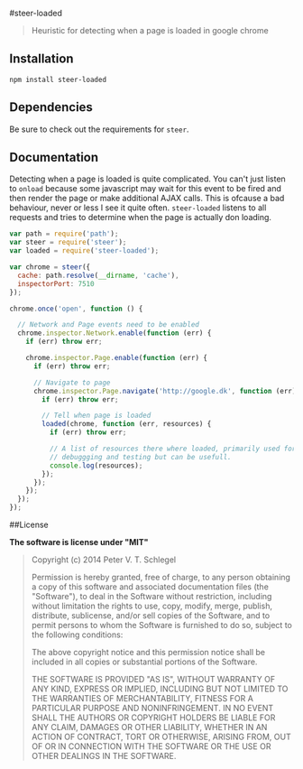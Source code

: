 #steer-loaded

> Heuristic for detecting when a page is loaded in google chrome

## Installation

```sheel
npm install steer-loaded
```

## Dependencies

Be sure to check out the requirements for `steer`.

## Documentation

Detecting when a page is loaded is quite complicated. You can't just listen
to `onload` because some javascript may wait for this event to be fired and
then render the page or make additional AJAX calls. This is ofcause a bad
behaviour, never or less I see it quite often. `steer-loaded` listens to
all requests and tries to determine when the page is actually don loading.

```javascript
var path = require('path');
var steer = require('steer');
var loaded = require('steer-loaded');

var chrome = steer({
  cache: path.resolve(__dirname, 'cache'),
  inspectorPort: 7510
});

chrome.once('open', function () {

  // Network and Page events need to be enabled
  chrome.inspector.Network.enable(function (err) {
    if (err) throw err;

    chrome.inspector.Page.enable(function (err) {
      if (err) throw err;

      // Navigate to page
      chrome.inspector.Page.navigate('http://google.dk', function (err) {
        if (err) throw err;

        // Tell when page is loaded
        loaded(chrome, function (err, resources) {
          if (err) throw err;

          // A list of resources there where loaded, primarily used for
          // debuggging and testing but can be usefull.
          console.log(resources);
        });
      });
    });
  });
});
```

##License

**The software is license under "MIT"**

> Copyright (c) 2014 Peter V. T. Schlegel
>
> Permission is hereby granted, free of charge, to any person obtaining a copy
> of this software and associated documentation files (the "Software"), to deal
> in the Software without restriction, including without limitation the rights
> to use, copy, modify, merge, publish, distribute, sublicense, and/or sell
> copies of the Software, and to permit persons to whom the Software is
> furnished to do so, subject to the following conditions:
>
> The above copyright notice and this permission notice shall be included in
> all copies or substantial portions of the Software.
>
> THE SOFTWARE IS PROVIDED "AS IS", WITHOUT WARRANTY OF ANY KIND, EXPRESS OR
> IMPLIED, INCLUDING BUT NOT LIMITED TO THE WARRANTIES OF MERCHANTABILITY,
> FITNESS FOR A PARTICULAR PURPOSE AND NONINFRINGEMENT. IN NO EVENT SHALL THE
> AUTHORS OR COPYRIGHT HOLDERS BE LIABLE FOR ANY CLAIM, DAMAGES OR OTHER
> LIABILITY, WHETHER IN AN ACTION OF CONTRACT, TORT OR OTHERWISE, ARISING FROM,
> OUT OF OR IN CONNECTION WITH THE SOFTWARE OR THE USE OR OTHER DEALINGS IN
> THE SOFTWARE.
